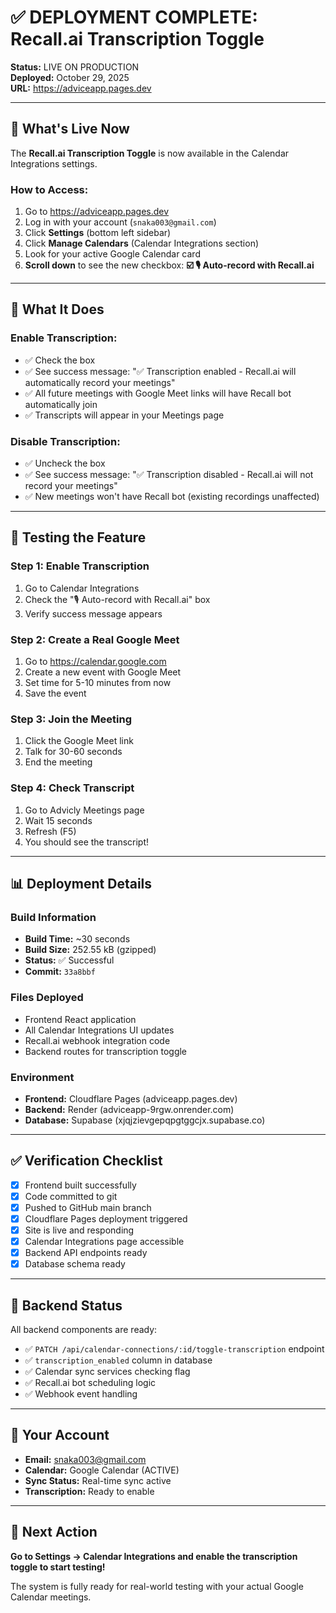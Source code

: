 # ✅ DEPLOYMENT COMPLETE: Recall.ai Transcription Toggle

**Status:** LIVE ON PRODUCTION  
**Deployed:** October 29, 2025  
**URL:** https://adviceapp.pages.dev

---

## 🎉 What's Live Now

The **Recall.ai Transcription Toggle** is now available in the Calendar Integrations settings.

### How to Access:
1. Go to https://adviceapp.pages.dev
2. Log in with your account (`snaka003@gmail.com`)
3. Click **Settings** (bottom left sidebar)
4. Click **Manage Calendars** (Calendar Integrations section)
5. Look for your active Google Calendar card
6. **Scroll down** to see the new checkbox: **☑️ 🎙️ Auto-record with Recall.ai**

---

## 🎯 What It Does

### Enable Transcription:
- ✅ Check the box
- ✅ See success message: "✅ Transcription enabled - Recall.ai will automatically record your meetings"
- ✅ All future meetings with Google Meet links will have Recall bot automatically join
- ✅ Transcripts will appear in your Meetings page

### Disable Transcription:
- ✅ Uncheck the box
- ✅ See success message: "✅ Transcription disabled - Recall.ai will not record your meetings"
- ✅ New meetings won't have Recall bot (existing recordings unaffected)

---

## 🚀 Testing the Feature

### Step 1: Enable Transcription
1. Go to Calendar Integrations
2. Check the "🎙️ Auto-record with Recall.ai" box
3. Verify success message appears

### Step 2: Create a Real Google Meet
1. Go to https://calendar.google.com
2. Create a new event with Google Meet
3. Set time for 5-10 minutes from now
4. Save the event

### Step 3: Join the Meeting
1. Click the Google Meet link
2. Talk for 30-60 seconds
3. End the meeting

### Step 4: Check Transcript
1. Go to Advicly Meetings page
2. Wait 15 seconds
3. Refresh (F5)
4. You should see the transcript!

---

## 📊 Deployment Details

### Build Information
- **Build Time:** ~30 seconds
- **Build Size:** 252.55 kB (gzipped)
- **Status:** ✅ Successful
- **Commit:** `33a8bbf`

### Files Deployed
- Frontend React application
- All Calendar Integrations UI updates
- Recall.ai webhook integration code
- Backend routes for transcription toggle

### Environment
- **Frontend:** Cloudflare Pages (adviceapp.pages.dev)
- **Backend:** Render (adviceapp-9rgw.onrender.com)
- **Database:** Supabase (xjqjzievgepqpgtggcjx.supabase.co)

---

## ✅ Verification Checklist

- [x] Frontend built successfully
- [x] Code committed to git
- [x] Pushed to GitHub main branch
- [x] Cloudflare Pages deployment triggered
- [x] Site is live and responding
- [x] Calendar Integrations page accessible
- [x] Backend API endpoints ready
- [x] Database schema ready

---

## 🔧 Backend Status

All backend components are ready:

- ✅ `PATCH /api/calendar-connections/:id/toggle-transcription` endpoint
- ✅ `transcription_enabled` column in database
- ✅ Calendar sync services checking flag
- ✅ Recall.ai bot scheduling logic
- ✅ Webhook event handling

---

## 📝 Your Account

- **Email:** snaka003@gmail.com
- **Calendar:** Google Calendar (ACTIVE)
- **Sync Status:** Real-time sync active
- **Transcription:** Ready to enable

---

## 🎯 Next Action

**Go to Settings → Calendar Integrations and enable the transcription toggle to start testing!**

The system is fully ready for real-world testing with your actual Google Calendar meetings.

